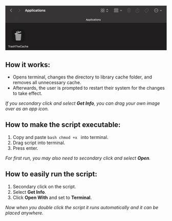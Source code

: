 <p align="center"><img src= README.jpg width="900"></p>

## How it works:

- Opens terminal, changes the directory to library cache folder, and removes all unnecessary cache.
- Afterwards, the user is prompted to restart their system for the changes to take effect.

<em>If you secondary click and select <strong>Get Info</strong>, you can drag your own image over as an app icon.</em>

## How to make the script executable:

1. Copy and paste `bash chmod +x ` into terminal.
2. Drag script into terminal.
3. Press enter.

<em>For first run, you may also need to secondary click and select <strong>Open</strong>.</em>


## How to easily run the script:

1. Secondary click on the script.
2. Select **Get Info**.
3. Click **Open With** and set to **Terminal**.

<em>Now when you double click the script it runs automatically and it can be placed anywhere.</em>
